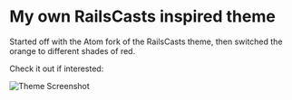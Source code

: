 # My own RailsCasts inspired theme

Started off with the Atom fork of the RailsCasts theme, then switched the orange to different shades of red.

Check it out if interested:

![Theme Screenshot](https://raw.github.com/ychaker/ychaker-syntax/master/screenshot.png)
